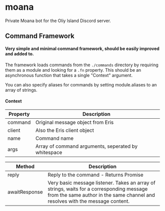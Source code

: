 # moana
Private Moana bot for the Oliy Island Discord server.


## Command Framework
#### Very simple and minimal command framework, should be easily improved and added to.

The framework loads commands from the ``./commands`` directory by requiring them as a module and looking for a ``.fn`` property.
This should be an asynchronous function that takes a single "Context" argument.

You can also specify aliases for commands by setting module.aliases to an array of strings.

#### Context
| Property | Description |
| - | - |
| command | Original message object from Eris |
| client | Also the Eris client object |
| name | Command name |
| args | Array of command arguments, seperated by whitespace |

| Method | Description |
| - | - |
| reply | Reply to the command - Returns Promise |
| awaitResponse | Very basic message listener. Takes an array of strings, waits for a corresponding message from the same author in the same channel and resolves with the message content. |
